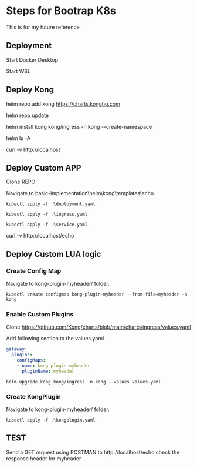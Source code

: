 
# Steps for Bootrap K8s

This is for my future reference


## Deployment

Start Docker Desktop 

Start WSL 

## Deploy Kong

helm repo add kong https://charts.konghq.com

helm repo update

helm install kong kong/ingress -n kong --create-namespace

helm ls -A

curl -v http://localhost


## Deploy Custom APP

Clone REPO 

Navigate to basic-implementation\helm\kong\templates\echo

```
kubectl apply -f .\deployment.yaml

kubectl apply -f .\ingress.yaml

kubectl apply -f .\service.yaml
```

curl -v http://localhost/echo

## Deploy Custom LUA logic 

### Create Config Map

Navigate to kong-plugin-myheader/ folder.
```
kubectl create configmap kong-plugin-myheader --from-file=myheader -n kong
```

### Enable Custom Plugins

Clone https://github.com/Kong/charts/blob/main/charts/ingress/values.yaml

Add following section to the values.yaml 


```yaml
gateway:
  plugins:
    configMaps:
    - name: kong-plugin-myheader
      pluginName: myheader
```
```
helm upgrade kong kong/ingress -n kong --values values.yaml
```

### Create  KongPlugin

Navigate to kong-plugin-myheader/ folder.
```
kubectl apply -f .\kongplugin.yaml
```

## TEST

Send a GET request using POSTMAN to http://localhost/echo check the response header for myheader

